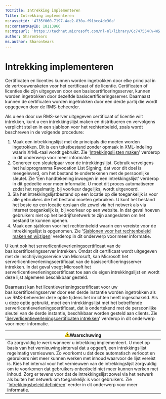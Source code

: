 ```yaml
---
TOCTitle: Intrekking implementeren
Title: Intrekking implementeren
ms:assetid: '4735f060-7197-4ae2-830a-f91bcc4de30a'
ms:contentKeyID: 18113966
ms:mtpsurl: 'https://technet.microsoft.com/nl-nl/library/Cc747554(v=WS.10)'
author: SharonSears
ms.author: SharonSears
---
```


Intrekking implementeren
========================

Certificaten en licenties kunnen worden ingetrokken door elke principal in de vertrouwensketen voor het certificaat of de licentie. Certificaten of licenties die zijn uitgegeven door een basiscertificeringsserver, kunnen worden ingetrokken door dezelfde basiscertificeringsserver. Daarnaast kunnen de certificaten worden ingetrokken door een derde partij die wordt opgegeven door de RMS-beheerder.

Als u een door uw RMS-server uitgegeven certificaat of licentie wilt intrekken, kunt u een intrekkingslijst maken en distribueren en vervolgens verplicht stellen in een sjabloon voor het rechtenbeleid, zoals wordt beschreven in de volgende procedure:

1.  Maak een intrekkingslijst met de principals die moeten worden ingetrokken. Dit is een tekstbestand zonder opmaak in XML-indeling waarin XrML-taal wordt gebruikt. Zie '[Intrekkingslijsten maken](https://technet.microsoft.com/1ef75199-3344-4225-84de-a863a777696a)' verderop in dit onderwerp voor meer informatie.
2.  Genereer een sleutelpaar voor de intrekkingslijst. Gebruik vervolgens het hulpprogramma Revocation List Signing, dat voor dit doel is meegeleverd, om het bestand te ondertekenen met de persoonlijke sleutel. Zie 'Een handtekening invoegen in een intrekkingslijst' verderop in dit gedeelte voor meer informatie. U moet dit proces automatiseren zodat het regelmatig, bij voorkeur dagelijks, wordt uitgevoerd.
3.  Sla het intrekkingslijstbestand op een locatie op die toegankelijk is voor alle gebruikers die het bestand moeten gebruiken. U kunt het bestand het beste op een locatie opslaan die zowel via het netwerk als via internet toegankelijk is, bij voorkeur op een website. In dat geval hoeven gebruikers niet op het bedrijfsnetwerk te zijn aangesloten om het bestand te kunnen openen.
4.  Maak een sjabloon voor het rechtenbeleid waarin een vereiste voor de intrekkingslijst is opgenomen. Zie '[Sjablonen voor het rechtenbeleid maken en wijzigen](https://technet.microsoft.com/6014176f-ef71-4d29-b3e3-da129c18563d)' verderop in dit onderwerp voor meer informatie.

U kunt ook het serverlicentieverleningscertificaat van de basiscertificeringsserver intrekken. Omdat dit certificaat wordt uitgegeven met de inschrijvingsservice van Microsoft, kan Microsoft het serverlicentieverleningscertificaat van de basiscertificeringsserver intrekken. In dat geval voegt Microsoft het serverlicentieverleningscertificaat toe aan de eigen intrekkingslijst en wordt deze lijst algemeen beschikbaar gesteld.

Daarnaast kan het licentieverleningscertificaat voor uw basiscertificeringsserver door een derde instantie worden ingetrokken als uw RMS-beheerder deze optie tijdens het inrichten heeft ingeschakeld. Als u deze optie gebruikt, moet een intrekkingslijst met het betreffende serverlicentieverleningscertificaat, dat is ondertekend met de persoonlijke sleutel van de derde instantie, beschikbaar worden gesteld aan clients. Zie '[Serverlicentieverleningscertificaten intrekken](https://technet.microsoft.com/8020861d-d196-4431-8282-044675ef5616)' verderop in dit onderwerp voor meer informatie.

| ![](/security-updates/images/Cc747554.Caution(WS.10).gif)Waarschuwing                                                                                                                                                                                                                                                                                                                                                                                                                                                                                                                                                                                                                                                       |
|----------------------------------------------------------------------------------------------------------------------------------------------------------------------------------------------------------------------------------------------------------------------------------------------------------------------------------------------------------------------------------------------------------------------------------------------------------------------------------------------------------------------------------------------------------------------------------------------------------------------------------------------------------------------------------------------------------------------------------------|
| Ga zorgvuldig te werk wanneer u intrekking implementeert. U moet op basis van het vernieuwingsinterval dat u opgeeft, een intrekkingslijst regelmatig vernieuwen. Zo voorkomt u dat deze automatisch verloopt en gebruikers niet meer kunnen werken met inhoud waarvoor de lijst vereist is. Kies het interval voor het vernieuwen van de intrekkingslijst zorgvuldig om te voorkomen dat gebruikers onbedoeld niet meer kunnen werken met inhoud. Zorg er tevens voor dat de intrekkingslijst zowel via het netwerk als buiten het netwerk om toegankelijk is voor gebruikers. Zie '[Intrekkingsbeleid definiëren](https://technet.microsoft.com/e2fffe9f-def7-439b-a8aa-43f8a065813d)' eerder in dit onderwerp voor meer informatie. |
